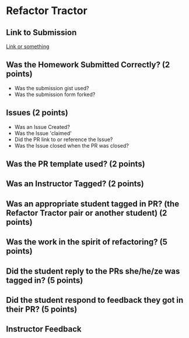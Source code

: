 # Refactor Tractor

## Link to Submission
[Link or something](https://github.com/edgarduran/ideabox-2.0/pull/9)

## Was the Homework Submitted Correctly? (2 points)
  - Was the submission gist used?
  - Was the submission form forked?

## Issues (2 points)
  - Was an Issue Created?
  - Was the Issue 'claimed'
  - Did the PR link to or reference the Issue?
  - Was the Issue closed when the PR was closed?

## Was the PR template used? (2 points)

## Was an Instructor Tagged? (2 points)

## Was an appropriate student tagged in PR? (the Refactor Tractor pair or another student) (2 points)

## Was the work in the spirit of refactoring? (5 points)

## Did the student reply to the PRs she/he/ze was tagged in? (5 points)

## Did the student respond to feedback they got in their PR? (5 points)

## Instructor Feedback
